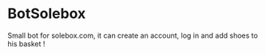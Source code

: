 # BotSolebox
Small bot for solebox.com, it can create an account, log in and add shoes to his basket !
